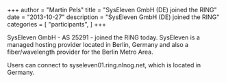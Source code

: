 +++
author = "Martin Pels"
title = "SysEleven GmbH (DE) joined the RING"
date = "2013-10-27"
description = "SysEleven GmbH (DE) joined the RING"
categories = [
    "participants",
]
+++

SysEleven GmbH - AS 25291 - joined the RING today. SysEleven is a managed hosting provider located in Berlin, Germany and also a fiber/wavelength provider for the Berlin Metro Area.

Users can connect to syseleven01.ring.nlnog.net, which is located in Germany.

